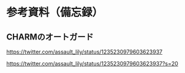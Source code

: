 # 参考資料（備忘録）

## CHARMのオートガード

https://twitter.com/assault_lily/status/1235230979603623937

https://twitter.com/assault_lily/status/1235230979603623937?s=20

